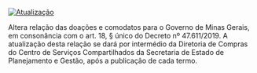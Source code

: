 [![Atualização](https://github.com/dados-mg/doacoes-comodatos-amigo-estado-mg/actions/workflows/main.yaml/badge.svg)](https://repository.frictionlessdata.io/report?user=dados-mg&repo=doacoes-comodatos-amigo-estado-mg&flow=frictionless)


Altera relação das doações e comodatos para o Governo de Minas Gerais, em consonância com o art. 18, § único do Decreto nº 47.611/2019. A atualização desta relação se dará por intermédio da Diretoria de Compras do Centro de Serviços Compartilhados da Secretaria de Estado de Planejamento e Gestão, após a publicação de cada termo.

